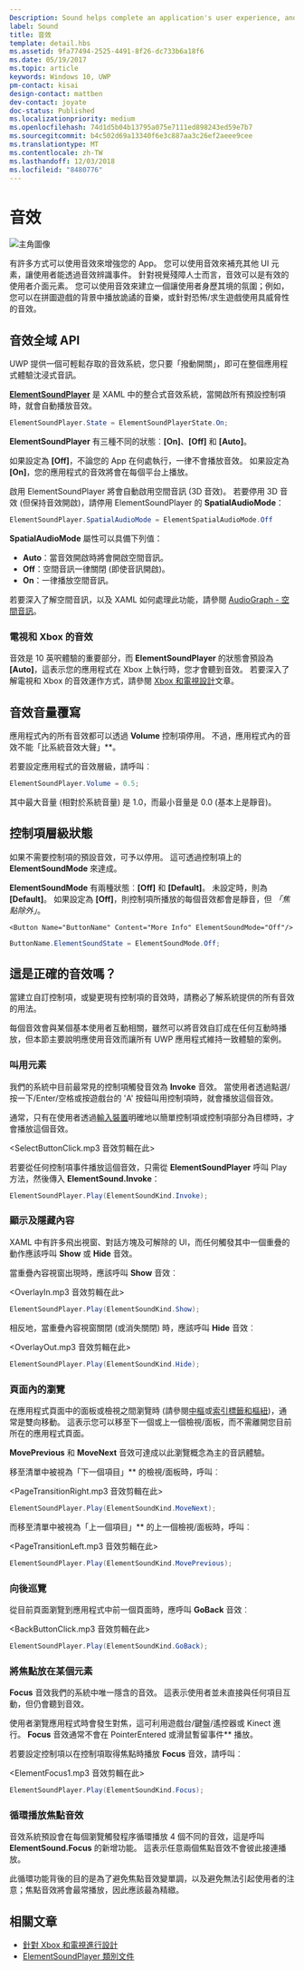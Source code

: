 ```yaml
---
Description: Sound helps complete an application's user experience, and gives them that extra audio edge they need to match the feel of Windows across all platforms.
label: Sound
title: 音效
template: detail.hbs
ms.assetid: 9fa77494-2525-4491-8f26-dc733b6a18f6
ms.date: 05/19/2017
ms.topic: article
keywords: Windows 10, UWP
pm-contact: kisai
design-contact: mattben
dev-contact: joyate
doc-status: Published
ms.localizationpriority: medium
ms.openlocfilehash: 74d1d5b04b13795a075e7111ed898243ed59e7b7
ms.sourcegitcommit: b4c502d69a13340f6e3c887aa3c26ef2aeee9cee
ms.translationtype: MT
ms.contentlocale: zh-TW
ms.lasthandoff: 12/03/2018
ms.locfileid: "8480776"
---
```

# <a name="sound"></a>音效

![主角圖像](images/header-sound.svg)

有許多方式可以使用音效來增強您的 App。 您可以使用音效來補充其他 UI 元素，讓使用者能透過音效辨識事件。 針對視覺殘障人士而言，音效可以是有效的使用者介面元素。 您可以使用音效來建立一個讓使用者身歷其境的氛圍；例如，您可以在拼圖遊戲的背景中播放詭譎的音樂，或針對恐怖/求生遊戲使用具威脅性的音效。

## <a name="sound-global-api"></a>音效全域 API

UWP 提供一個可輕鬆存取的音效系統，您只要「撥動開關」，即可在整個應用程式體驗沈浸式音訊。

[**ElementSoundPlayer**](https://docs.microsoft.com/en-us/uwp/api/windows.ui.xaml.elementsoundplayer) 是 XAML 中的整合式音效系統，當開啟所有預設控制項時，就會自動播放音效。
```C#
ElementSoundPlayer.State = ElementSoundPlayerState.On;
```
**ElementSoundPlayer** 有三種不同的狀態︰**\[On\]**、**\[Off\]** 和 **\[Auto\]**。

如果設定為 **\[Off\]**，不論您的 App 在何處執行，一律不會播放音效。 如果設定為 **\[On\]**，您的應用程式的音效將會在每個平台上播放。

啟用 ElementSoundPlayer 將會自動啟用空間音訊 (3D 音效)。 若要停用 3D 音效 (但保持音效開啟)，請停用 ElementSoundPlayer 的 **SpatialAudioMode**： 

```C#
ElementSoundPlayer.SpatialAudioMode = ElementSpatialAudioMode.Off
```

**SpatialAudioMode** 屬性可以具備下列值： 
- **Auto**：當音效開啟時將會開啟空間音訊。 
- **Off**：空間音訊一律關閉 (即使音訊開啟)。
- **On**：一律播放空間音訊。

若要深入了解空間音訊，以及 XAML 如何處理此功能，請參閱 [AudioGraph - 空間音訊](/windows/uwp/audio-video-camera/audio-graphs#spatial-audio)。

### <a name="sound-for-tv-and-xbox"></a>電視和 Xbox 的音效

音效是 10 英呎體驗的重要部分，而 **ElementSoundPlayer** 的狀態會預設為 **\[Auto\]**，這表示您的應用程式在 Xbox 上執行時，您才會聽到音效。
若要深入了解電視和 Xbox 的音效運作方式，請參閱 [Xbox 和電視設計](http://go.microsoft.com/fwlink/?LinkId=760736)文章。

## <a name="sound-volume-override"></a>音效音量覆寫

應用程式內的所有音效都可以透過 **Volume** 控制項停用。 不過，應用程式內的音效不能「比系統音效大聲」**。

若要設定應用程式的音效層級，請呼叫︰
```C#
ElementSoundPlayer.Volume = 0.5;
```
其中最大音量 (相對於系統音量) 是 1.0，而最小音量是 0.0 (基本上是靜音)。

## <a name="control-level-state"></a>控制項層級狀態

如果不需要控制項的預設音效，可予以停用。 這可透過控制項上的 **ElementSoundMode** 來達成。

**ElementSoundMode** 有兩種狀態︰**\[Off\]** 和 **\[Default\]**。 未設定時，則為 **\[Default\]**。 如果設定為 **\[Off\]**，則控制項所播放的每個音效都會是靜音，但 *「焦點除外」*。

```XAML
<Button Name="ButtonName" Content="More Info" ElementSoundMode="Off"/>
```

```C#
ButtonName.ElementSoundState = ElementSoundMode.Off;
```

## <a name="is-this-the-right-sound"></a>這是正確的音效嗎？

當建立自訂控制項，或變更現有控制項的音效時，請務必了解系統提供的所有音效的用法。

每個音效會與某個基本使用者互動相關，雖然可以將音效自訂成在任何互動時播放，但本節主要說明應使用音效而讓所有 UWP 應用程式維持一致體驗的案例。

### <a name="invoking-an-element"></a>叫用元素

我們的系統中目前最常見的控制項觸發音效為 **Invoke** 音效。 當使用者透過點選/按一下/Enter/空格或按遊戲台的 'A' 按鈕叫用控制項時，就會播放這個音效。

通常，只有在使用者透過[輸入裝置](../input/index.md)明確地以簡單控制項或控制項部分為目標時，才會播放這個音效。

&lt;SelectButtonClick.mp3 音效剪輯在此&gt;

若要從任何控制項事件播放這個音效，只需從 **ElementSoundPlayer** 呼叫 Play 方法，然後傳入 **ElementSound.Invoke**：
```C#
ElementSoundPlayer.Play(ElementSoundKind.Invoke);
```

### <a name="showing--hiding-content"></a>顯示及隱藏內容

XAML 中有許多飛出視窗、對話方塊及可解除的 UI，而任何觸發其中一個重疊的動作應該呼叫 **Show** 或 **Hide** 音效。

當重疊內容視窗出現時，應該呼叫 **Show** 音效︰

&lt;OverlayIn.mp3 音效剪輯在此&gt;

```C#
ElementSoundPlayer.Play(ElementSoundKind.Show);
```
相反地，當重疊內容視窗關閉 (或消失關閉) 時，應該呼叫 **Hide** 音效︰

&lt;OverlayOut.mp3 音效剪輯在此&gt;

```C#
ElementSoundPlayer.Play(ElementSoundKind.Hide);
```
### <a name="navigation-within-a-page"></a>頁面內的瀏覽

在應用程式頁面中的面板或檢視之間瀏覽時 (請參閱[中樞](../controls-and-patterns/hub.md)或[索引標籤和樞紐](../controls-and-patterns/tabs-pivot.md))，通常是雙向移動。 這表示您可以移至下一個或上一個檢視/面板，而不需離開您目前所在的應用程式頁面。

**MovePrevious** 和 **MoveNext** 音效可達成以此瀏覽概念為主的音訊體驗。

移至清單中被視為「下一個項目」** 的檢視/面板時，呼叫︰

&lt;PageTransitionRight.mp3 音效剪輯在此&gt;

```C#
ElementSoundPlayer.Play(ElementSoundKind.MoveNext);
```
而移至清單中被視為「上一個項目」** 的上一個檢視/面板時，呼叫︰

&lt;PageTransitionLeft.mp3 音效剪輯在此&gt;

```C#
ElementSoundPlayer.Play(ElementSoundKind.MovePrevious);
```
### <a name="back-navigation"></a>向後巡覽

從目前頁面瀏覽到應用程式中前一個頁面時，應呼叫 **GoBack** 音效︰

&lt;BackButtonClick.mp3 音效剪輯在此&gt;

```C#
ElementSoundPlayer.Play(ElementSoundKind.GoBack);
```
### <a name="focusing-on-an-element"></a>將焦點放在某個元素

**Focus** 音效我們的系統中唯一隱含的音效。 這表示使用者並未直接與任何項目互動，但仍會聽到音效。

使用者瀏覽應用程式時會發生對焦，這可利用遊戲台/鍵盤/遙控器或 Kinect 進行。 **Focus** 音效通常不會在 PointerEntered 或滑鼠暫留事件** 播放。

若要設定控制項以在控制項取得焦點時播放 **Focus** 音效，請呼叫︰

&lt;ElementFocus1.mp3 音效剪輯在此&gt;

```C#
ElementSoundPlayer.Play(ElementSoundKind.Focus);
```
### <a name="cycling-focus-sounds"></a>循環播放焦點音效

音效系統預設會在每個瀏覽觸發程序循環播放 4 個不同的音效，這是呼叫 **ElementSound.Focus** 的新增功能。 這表示任意兩個焦點音效不會彼此接連播放。

此循環功能背後的目的是為了避免焦點音效變單調，以及避免無法引起使用者的注意；焦點音效將會最常播放，因此應該最為精緻。

## <a name="related-articles"></a>相關文章

* [針對 Xbox 和電視進行設計](http://go.microsoft.com/fwlink/?LinkId=760736)
* [ElementSoundPlayer 類別文件](https://docs.microsoft.com/en-us/uwp/api/windows.ui.xaml.elementsoundplayer)
